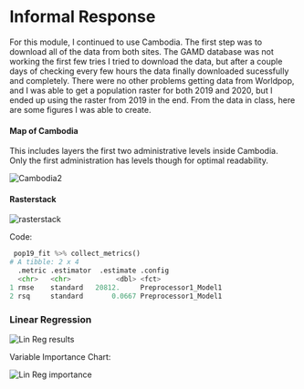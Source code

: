 # Informal Response 

For this module, I continued to use Cambodia. The first step was to download all of the data from both sites. The GAMD database was not working the first few tries I tried to download the data, but after a couple days of checking every few hours the data finally downloaded sucessfully and completely. There were no other problems getting data from Worldpop, and I was able to get a population raster for both 2019 and 2020, but I ended up using the raster from 2019 in the end. From the data in class, here are some figures I was able to create. 

#### Map of Cambodia 
This includes layers the first two administrative levels inside Cambodia. Only the first administration has levels though for optimal readability. 

![Cambodia2](https://user-images.githubusercontent.com/78227378/117348914-cfc47780-ae78-11eb-87c6-9426c9fffc57.png)

#### Rasterstack 
![rasterstack](https://user-images.githubusercontent.com/78227378/117345564-b15c7d00-ae74-11eb-855f-8ad866e33a2d.png)

Code:
``` python
 pop19_fit %>% collect_metrics()
# A tibble: 2 x 4
  .metric .estimator  .estimate .config             
  <chr>   <chr>           <dbl> <fct>               
1 rmse    standard   20812.     Preprocessor1_Model1
2 rsq     standard       0.0667 Preprocessor1_Model1
```

### Linear Regression
![Lin Reg results](https://user-images.githubusercontent.com/78227378/117354296-2c2a9580-ae7f-11eb-87dc-95df14ebcf49.png)

Variable Importance Chart:

![Lin Reg importance](https://user-images.githubusercontent.com/78227378/117354432-4f554500-ae7f-11eb-9b15-f259afbc3310.png)
